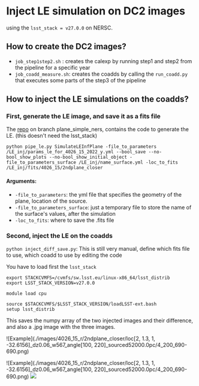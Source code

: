 # Inject LE simulation on DC2 images

using the `lsst_stack = v27.0.0` on NERSC.

## How to create the DC2 images?
* `job_step1step2.sh` : creates the calexp by running step1 and step2 from the pipeline for a specific year
* `job_coadd_measure.sh`: creates the coadds by calling the `run_coadd.py` that executes some parts of the step3 of the pipeline


## How to inject the LE simulations on the coadds?

### First, generate the LE image, and save it as a fits file 

The [repo](https://github.com/taceroc/lightecho_modeling_oop) on branch plane_simple_ners, contains the code to generate the LE.
(this doesn't need the lsst_stack)
```
python pipe_le.py SimulateLEInfPlane -file_to_parameters /LE_inj/params_le_for_4026_15_2022_y.yml --bool_save --no-bool_show_plots --no-bool_show_initial_object -file_to_parameters_surface /LE_inj/name_surface.yml -loc_to_fits /LE_inj/fits/4026_15/2ndplane_closer
```

#### Arguments:
* `-file_to_parameters`: the yml file that specifies the geometry of the plane, location of the source.
* `-file_to_parameters_surface`: just a temporary file to store the name of the surface's values, after the simulation
* `-loc_to_fits`: where to save the .fits file

### Second, inject the LE on the coadds

`python inject_diff_save.py`: This is still very manual, define which fits file to use, which coadd to use by editing the code

You have to load first the `lsst_stack`
```
export STACKCVMFS=/cvmfs/sw.lsst.eu/linux-x86_64/lsst_distrib
export LSST_STACK_VERSION=v27.0.0

module load cpu

source $STACKCVMFS/$LSST_STACK_VERSION/loadLSST-ext.bash
setup lsst_distrib
```

This saves the numpy array of the two injected images and their difference, and also a .jpg image with the three images.

![Example](./images/4026_15_r/2ndplane_closer/loc[2, 1.3, 1, -32.6156]_dz0.06_w567_angle[100, 220]_sourced52000.0pc/4_200_690-690.png)


![Example](./images/4026_15_r/2ndplane_closer/loc[2, 1.3, 1, -32.6156]_dz0.06_w567_angle[100, 220]_sourced52000.0pc/4_200_690-690.png)
<img src="./images/4026_15_r/2ndplane_closer/loc[2, 1.3, 1, -32.6156]_dz0.06_w567_angle[100, 220]_sourced52000.0pc/4_200_690-690.png">

